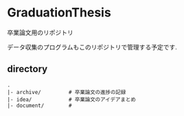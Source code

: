 # GraduationThesis

卒業論文用のリポジトリ

データ収集のプログラムもこのリポジトリで管理する予定です.


## directory

```
.
|- archive/         # 卒業論文の進捗の記録
|- idea/            # 卒業論文のアイデアまとめ
|- document/        # 
```

